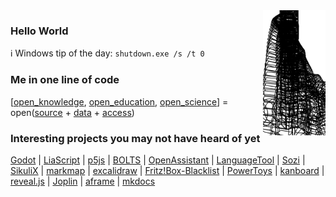 <img alt="Physics is fun!" align="right" src="tower_drop.svg" width="100px">

### Hello World

ℹ️ Windows tip of the day: `shutdown.exe /s /t 0`

### Me in one line of code

[[open_knowledge](https://en.wikipedia.org/wiki/Open_knowledge), [open_education](https://en.wikipedia.org/wiki/Open_education), [open_science](https://en.wikipedia.org/wiki/Open_science)] = open([source](https://en.wikipedia.org/wiki/Open_source) + [data](https://en.wikipedia.org/wiki/Open_data) + [access](https://en.wikipedia.org/wiki/Open_access))

### Interesting projects you may not have heard of yet

[Godot](https://github.com/godotengine/godot) | [LiaScript](https://github.com/LiaScript/LiaScript) | [p5js](https://github.com/processing/p5.js) | [BOLTS](https://github.com/boltsparts/BOLTS) | [OpenAssistant](https://github.com/openassistant/oa-core) | [LanguageTool](https://github.com/languagetool-org/languagetool) | [Sozi](https://github.com/sozi-projects/Sozi) | [SikuliX](https://github.com/RaiMan/SikuliX1) | [markmap](https://github.com/gera2ld/markmap) | [excalidraw](https://github.com/excalidraw/excalidraw) | [Fritz!Box-Blacklist](https://github.com/fboes/fritzbox-blacklist) | [PowerToys](https://github.com/microsoft/PowerToys) | [kanboard](https://github.com/kanboard/kanboard) | [reveal.js](https://github.com/hakimel/reveal.js) | [Joplin](https://github.com/laurent22/joplin) | [aframe](https://github.com/aframevr/aframe) | [mkdocs](https://github.com/mkdocs/mkdocs)
